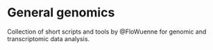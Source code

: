 # General genomics
Collection of short scripts and tools by @FloWuenne for genomic and transcriptomic data analysis.

